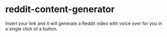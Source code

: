 # reddit-content-generator
Insert your link and it will generate a Reddit video with voice over for you in a single click of a button.
